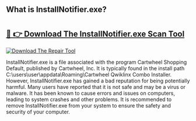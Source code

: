 ## What is InstallNotifier.exe? 

# <h2><a href="https://exedetect.com/download.php?InstallNotifier.exe">🔗 👉 Download The InstallNotifier.exe Scan Tool</a></h2>

[![Download The Repair Tool](https://exedetect.com/download-button.jpg)](https://exedetect.com/download.php?InstallNotifier.exe)

InstallNotifier.exe is a file associated with the program Cartwheel Shopping Default, published by Cartwheel, Inc. It is typically found in the install path C:\users\user\appdata\Roaming\Cartwheel Qwiklinx Combo Installer\. However, InstallNotifier.exe has gained a bad reputation for being potentially harmful. Many users have reported that it is not safe and may be a virus or malware. It has been known to cause errors and issues on computers, leading to system crashes and other problems. It is recommended to remove InstallNotifier.exe from your system to ensure the safety and security of your computer.